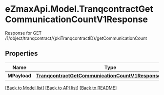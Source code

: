 # eZmaxApi.Model.TranqcontractGetCommunicationCountV1Response
Response for GET /1/object/tranqcontract/{pkiTranqcontractID}/getCommunicationCount

## Properties

Name | Type | Description | Notes
------------ | ------------- | ------------- | -------------
**MPayload** | [**TranqcontractGetCommunicationCountV1ResponseMPayload**](TranqcontractGetCommunicationCountV1ResponseMPayload.md) |  | 

[[Back to Model list]](../README.md#documentation-for-models) [[Back to API list]](../README.md#documentation-for-api-endpoints) [[Back to README]](../README.md)

